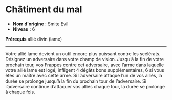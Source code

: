 # Châtiment du mal

 * **Nom d'origine** : Smite Evil
 * **Niveau** : 6


<p><strong>Prérequis</strong> allié divin (lame)</p>
<hr>
<p>Votre allié lame devient un outil encore plus puissant contre les scélérats. Désignez un adversaire dans votre champ de vision. Jusqu’à la fin de votre prochain tour, vos Frappes contre cet adversaire, avec l’arme dans laquelle votre allié lame est logé, infligent 4 dégâts bons supplémentaires, 6 si vous êtes un maître avec cette arme. Si l’adversaire attaque l’un de vos alliés, la durée se prolonge jusqu’à la fin du prochain tour de l’adversaire. Si l’adversaire continue d’attaquer vos alliés chaque tour, la durée se prolonge à chaque fois.</p>